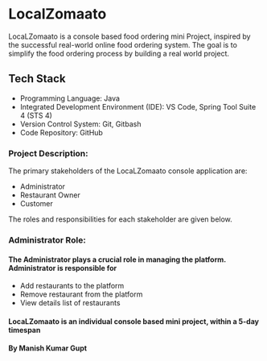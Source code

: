 # LocalZomaato

LocaLZomaato is a console based food ordering mini Project, inspired by the successful real-world online food ordering system. The goal is to simplify the food ordering process by building a real world project.

## Tech Stack
- Programming Language: Java
- Integrated Development Environment (IDE): VS Code, Spring Tool Suite 4 (STS 4)
- Version Control System: Git, Gitbash
- Code Repository: GitHub



### Project Description:

The primary stakeholders of the LocaLZomaato console application are:
- Administrator
- Restaurant Owner
- Customer

The roles and responsibilities for each stakeholder are given below.

### Administrator Role:
#### The Administrator plays a crucial role in managing the platform. Administrator is responsible for 
- Add restaurants to the platform
- Remove restaurant from the platform
- View details list of restaurants 



#### LocaLZomaato is an individual console based mini project, within a 5-day timespan
#### By Manish Kumar Gupt 
